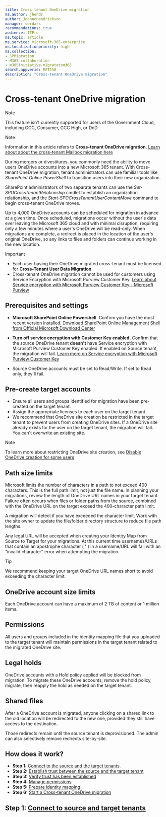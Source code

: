 ```yaml
---
title: Cross-tenant OneDrive migration
ms.author: jhendr
author: JoanneHendrickson
manager: serdars
recommendations: true
audience: ITPro
ms.topic: article
ms.service: microsoft-365-enterprise
ms.localizationpriority: high
ms.collection: 
- SPMigration
- M365-collaboration
- m365initiative-migratetom365
search.appverid: MET150
description: "Cross-tenant OneDrive migration"
---
```



# Cross-tenant OneDrive migration

>[!Note]
> This feature isn't currently supported for users of the Government Cloud, including GCC, Consumer, GCC High, or DoD.


>[!Note]
> Information in this article refers to **Cross-tenant OneDrive migration**. [Learn about about the cross-tenant Mailbox migration here](/microsoft-365/enterprise/cross-tenant-mailbox-migration)

During mergers or divestitures, you commonly need the ability to move users OneDrive accounts into a new Microsoft 365 tenant. With Cross-tenant OneDrive migration, tenant administrators can use familiar tools like *SharePoint Online PowerShell* to transition users into their new organization.

SharePoint administrators of two separate tenants can use the *Set-SPOCrossTenantRelationship* cmdlet to establish an organization relationship, and the *Start-SPOCrossTenantUserContentMove* command to begin cross-tenant OneDrive moves.

Up to 4,000 OneDrive accounts can be scheduled for migration in advance at a given time. Once scheduled, migrations occur without the user's data ever leaving the Microsoft 365 cloud and with minimal disruption, requiring only a few minutes where a user's OneDrive will be read-only. When migrations are complete, a redirect is placed in the location of the user's original OneDrive, so any links to files and folders can continue working in the new location. 

>[!Important]
>- Each user having their OneDrive migrated cross-tenant must be licensed for **Cross-Tenant User Data Migration**.
>- Cross-tenant OneDrive migration cannot be used for customers using Service Encryption with Microsoft Purview Customer Key. [Learn about Service encryption with Microsoft Purview Customer Key - Microsoft Purview](/microsoft-365/compliance/customer-key-overview)



## Prerequisites and settings

- **Microsoft SharePoint Online Powershell**. Confirm you have the most recent version installed. [Download SharePoint Online Management Shell from Official Microsoft Download Center](/download/details.aspx?id=35588)

- **Turn off service encryption with Customer Key enabled.** Confirm that the source OneDrive tenant **doesn't** have Service encryption with Microsoft Purview Customer Key enabled. If enabled on Source tenant, the migration will fail. [Learn more on Service encryption with Microsoft Purview Customer Key](/microsoft-365/compliance/customer-key-overview)

- Source OneDrive accounts must be set to Read/Write. If set to Read only, they'll fail.

## Pre-create target accounts

- Ensure all users and groups identified for migration have been pre-created on the target tenant.
- Assign the appropriate licenses to each user on the target tenant.
- We recommend that OneDrive site creation be restricted in the target tenant to prevent users from creating OneDrive sites. If a OneDrive site already exists for the user on the target tenant, the migration will fail.  You can't overwrite an existing site.

>[!Note]
>To learn more about restricting OneDrive site creation, see [Disable OneDrive creation for some users](/sharepoint/manage-user-profiles#disable-onedrive-creation-for-some-users)


## Path size limits

Microsoft limits the number of characters in a path to not exceed 400 characters. This is the full path limit, not just the file name. In planning your migrations, review the length of OneDrive URL names in your target tenant. Failure often occurs when files or folder paths from the source, combined with the OneDrive URL on the target exceed the 400-character path limit. 

A migration will detect if you have exceeded the character limit. Work with the site owner to update the file/folder directory structure to reduce file path lengths.

Any legal URL will be accepted when creating your Identity Map from Source to Target for your migrations. At this current time usernames/URLs that contain an apostrophe character ( **'** ) in a username/URL will fail with an "invalid character" error when attempting the migration.

>[!Tip]
>We recommend keeping your target OneDrive URL names short to avoid exceeding the character limit.

## OneDrive account size limits
Each OneDrive account can have a maximum of 2 TB of content or 1 million items.


## Permissions

All users and groups included in the identity mapping file that you uploaded to the target tenant will maintain permissions in the target tenant related to the migrated OneDrive site.

## Legal holds
OneDrive accounts with a Hold policy applied will be blocked from migration.
To migrate these OneDrive accounts, remove the hold policy, migrate, then reapply the hold as needed on the target tenant.

## Shared files

After a OneDrive account is migrated, anyone clicking on a shared link to the old location will be redirected to the new one, provided they still have access to the destination. 

Those redirects remain until the source tenant is deprovisioned. The admin can also selectively remove redirects site-by-site.

## How does it work?

- **Step 1:** [Connect to the source and the target tenants](cross-tenant-onedrive-migration-step1.md).  
- **Step 2:** [Establish trust between the source and the target tenant](cross-tenant-onedrive-migration-step2.md) 
- **Step 3:** [Verify trust has been established](cross-tenant-onedrive-migration-step3.md) 
- **Step 4:** [Manage permissions](cross-tenant-onedrive-migration-step4.md)  
- **Step 5:** [Prepare identity mapping](cross-tenant-onedrive-migration-step5.md)
- **Step 6:** [Start a Cross-tenant OneDrive migration](cross-tenant-onedrive-migration-step6.md) 

## Step 1: [Connect to source and target tenants](cross-tenant-onedrive-migration-step1.md)